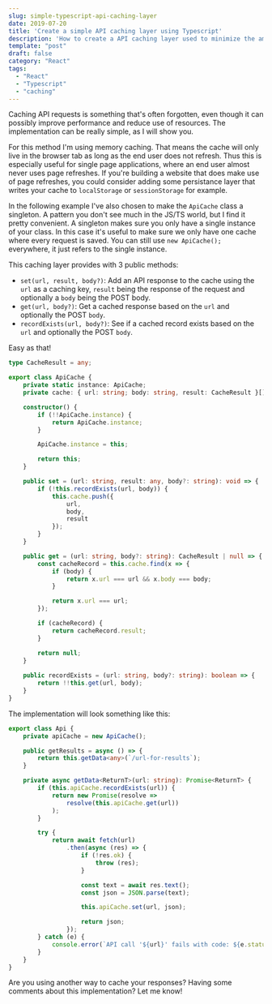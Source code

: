 ```yaml
---
slug: simple-typescript-api-caching-layer
date: 2019-07-20
title: 'Create a simple API caching layer using Typescript'
description: 'How to create a API caching layer used to minimize the amount of calls'
template: "post"
draft: false
category: "React"
tags:
  - "React"
  - "Typescript"
  - "caching"
---
```


Caching API requests is something that's often forgotten, even though it can possibly improve performance and reduce use of resources. The implementation can be really simple, as I will show you. 

For this method I'm using memory caching. That means the cache will only live in the browser tab as long as the end user does not refresh. Thus this is especially useful for single page applications, where an end user almost never uses page refreshes. If you're building a website that does make use of page refreshes, you could consider adding some persistance layer that writes your cache to `localStorage` or `sessionStorage` for example.

In the following example I've also chosen to make the `ApiCache` class a singleton. A pattern you don't see much in the JS/TS world, but I find it pretty convenient. A singleton makes sure you only have a single instance of your class. In this case it's useful to make sure we only have one cache where every request is saved. You can still use `new ApiCache();` everywhere, it just refers to the single instance. 

This caching layer provides with 3 public methods:
- `set(url, result, body?)`: Add an API response to the cache using the `url` as a caching key, `result` being the response of the request and optionally a `body` being the POST body. 
- `get(url, body?)`: Get a cached response based on the `url` and optionally the POST `body`.
- `recordExists(url, body?)`: See if a cached record exists based on the `url` and optionally the POST `body`.

Easy as that!

```typescript
type CacheResult = any;

export class ApiCache {
    private static instance: ApiCache;
    private cache: { url: string; body: string, result: CacheResult }[] = [];

    constructor() {
        if (!!ApiCache.instance) {
            return ApiCache.instance;
        }

        ApiCache.instance = this;

        return this;
    }

    public set = (url: string, result: any, body?: string): void => {
        if (!this.recordExists(url, body)) {
            this.cache.push({
                url,
                body,
                result
            });
        }
    }

    public get = (url: string, body?: string): CacheResult | null => {
        const cacheRecord = this.cache.find(x => {
            if (body) {
                return x.url === url && x.body === body;
            }

            return x.url === url;
        });

        if (cacheRecord) {
            return cacheRecord.result;
        }

        return null;
    }
    
    public recordExists = (url: string, body?: string): boolean => {
        return !!this.get(url, body);
    }
}
```

The implementation will look something like this:

```typescript
export class Api {
    private apiCache = new ApiCache();

    public getResults = async () => {
        return this.getData<any>(`/url-for-results`);
    }

    private async getData<ReturnT>(url: string): Promise<ReturnT> {
        if (this.apiCache.recordExists(url)) {
            return new Promise(resolve => 
                resolve(this.apiCache.get(url))
            );
        }

        try {
            return await fetch(url)
                .then(async (res) => {
                    if (!res.ok) {
                        throw (res);
                    }

                    const text = await res.text();
                    const json = JSON.parse(text);

                    this.apiCache.set(url, json);

                    return json;
                });
        } catch (e) {
            console.error(`API call '${url}' fails with code: ${e.statusCode}. Exception: ${e.toString()}`);
        }
    }
}
```

Are you using another way to cache your responses? Having some comments about this implementation? Let me know!